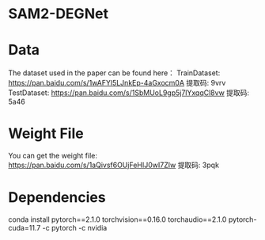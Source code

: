 # SAM2-DEGNet

Data
=============
The dataset used in the paper can be found here：
TrainDataset: https://pan.baidu.com/s/1wAFYl5LJnkEp-4aGxocm0A 提取码: 9vrv
TestDataset: https://pan.baidu.com/s/1SbMUoL9gp5j7lYxqqCl8vw 提取码: 5a46

Weight File
=============
You can get the weight file: https://pan.baidu.com/s/1aQivsf6OUjFeHIJ0wI7ZIw 提取码: 3pqk

Dependencies
=============
conda install pytorch==2.1.0 torchvision==0.16.0 torchaudio==2.1.0 pytorch-cuda=11.7 -c pytorch -c nvidia
